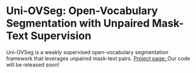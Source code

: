 # Uni-OVSeg: Open-Vocabulary Segmentation with Unpaired Mask-Text Supervision
Uni-OVSeg is a weakly supervised open-vocabulary segmentation framework that leverages unpaired mask-text pairs.
[Project page: ](https://derrickwang005.github.io/Uni-OVSeg.pytorch/)
Our code will be released soon!
